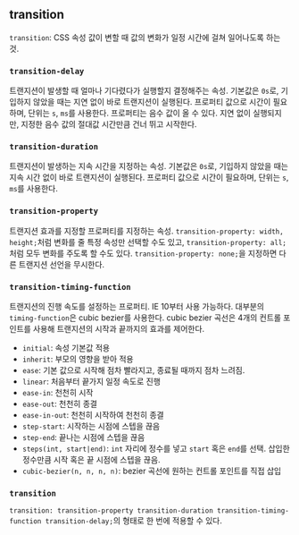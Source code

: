 ## transition

`transition`: CSS 속성 값이 변할 때 값의 변화가 일정 시간에 걸쳐 일어나도록 하는 것.

### `transition-delay`

트랜지션이 발생할 때 얼마나 기다렸다가 실행할지 결정해주는 속성.
기본값은 `0s`로, 기입하지 않았을 때는 지연 없이 바로 트랜지션이 실행된다.
프로퍼티 값으로 시간이 필요하며, 단위는 `s`, `ms`를 사용한다.
프로퍼티는 음수 값이 올 수 있다. 지연 없이 실행되지만, 지정한 음수 값의 절대값 시간만큼 건너 뛰고 시작한다.

### `transition-duration`

트랜지션이 발생하는 지속 시간을 지정하는 속성.
기본값은 `0s`로, 기입하지 않았을 때는 지속 시간 없이 바로 트랜지션이 실행된다.
프로퍼티 값으로 시간이 필요하며, 단위는 `s`, `ms`를 사용한다.

### `transition-property`

트랜지션 효과를 지정할 프로퍼티를 지정하는 속성.
`transition-property: width, height;`처럼 변화를 줄 특정 속성만 선택할 수도 있고,
`transition-property: all;`처럼 모두 변화를 주도록 할 수도 있다.
`transition-property: none;`을 지정하면 다른 트랜지션 선언을 무시한다.

### `transition-timing-function`

트랜지션의 진행 속도를 설정하는 프로퍼티. IE 10부터 사용 가능하다.
대부분의 `timing-function`은 cubic bezier를 사용한다. cubic bezier 곡선은 4개의 컨트롤 포인트를 사용해 트랜지션의 시작과 끝까지의 효과를 제어한다.

- `initial`: 속성 기본값 적용
- `inherit`: 부모의 영향을 받아 적용
- `ease`: 기본 값으로 시작해 점차 빨라지고, 종료될 때까지 점차 느려짐.
- `linear`: 처음부터 끝가지 일정 속도로 진행
- `ease-in`: 천천히 시작
- `ease-out`: 천천히 종결
- `ease-in-out`: 천천히 시작하여 천천히 종결
- `step-start`: 시작하는 시점에 스텝을 끊음
- `step-end`: 끝나는 시점에 스텝을 끊음
- `steps(int, start|end)`: `int` 자리에 정수를 넣고 `start` 혹은 `end`를 선택. 삽입한 정수만큼 시작 혹은 끝 시점에 스텝을 끊음.
- `cubic-bezier(n, n, n, n)`: bezier 곡선에 원하는 컨트롤 포인트를 직접 삽입

### `transition`

`transition: transition-property transition-duration transition-timing-function transition-delay;`의 형태로 한 번에 적용할 수 있다.
